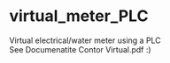 # virtual_meter_PLC
Virtual electrical/water meter using a PLC<br />
See Documenatite Contor Virtual.pdf :) 
